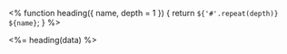 <%
function heading({ name, depth = 1 }) {
return `${'#'.repeat(depth)} ${name}`;
}
%>

<%= heading(data) %>
